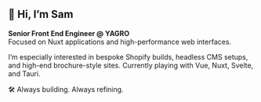 ## 👋 Hi, I’m Sam

**Senior Front End Engineer @ YAGRO**  
Focused on Nuxt applications and high-performance web interfaces.

I’m especially interested in bespoke Shopify builds, headless CMS setups, and high-end brochure-style sites. Currently playing with Vue, Nuxt, Svelte, and Tauri.

🛠 Always building. Always refining.
